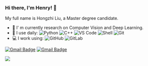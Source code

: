 ### Hi there, I'm Henry! 👋

My full name is Hongzhi Liu, a Master degree candidate.


- 🔭 I' m currently research on Computer Vision and Deep Learning.
- 🚀 I use daily:
  ![Python](https://img.shields.io/badge/-Python-8fcfd1?style=plastic&logo=Python)
  ![C++](https://img.shields.io/badge/-C++-00599C?style=plastic&logo=c)
  ![VS Code](https://img.shields.io/badge/-VS%20Code-007ACC?style=plastic&logo=visual-studio-code)
  ![Shell](https://img.shields.io/badge/-Shell-blasck?style=plastic&logo=Shell)
  ![Git](https://img.shields.io/badge/-Git-black?style=plastic&logo=git)
- 💻 I work using:
  ![GitHub](https://img.shields.io/badge/-GitHub-181717?style=plastic&logo=github)
  ![GitLab](https://img.shields.io/badge/-GitLab-FCA121?style=plastic&logo=gitlab)

[![Gmail Badge](https://img.shields.io/badge/-liuhongzhi_006@163.com-c14438?style=plastic&logo=Gmail&logoColor=white&link=mailto:liuhongzhi_006@163.com)](mailto:liuhongzhi_006@163.com)
[![Gmail Badge](https://img.shields.io/badge/-henryliucv@gmail.com-c14438?style=plastic&logo=Gmail&logoColor=white&link=mailto:henryliucv@gmail.com)](mailto:henryliucv@gmail.com)

![](https://github-readme-stats.vercel.app/api?username=liuhongzhi2018)

<!--
**Liuhongzhi2018/liuhongzhi2018** is a ✨ _special_ ✨ repository because its `README.md` (this file) appears on your GitHub profile.



Here are some ideas to get you started:

- 🔭 I’m currently working on ...
- 🌱 I’m currently learning ...
- 👯 I’m looking to collaborate on ...
- 🤔 I’m looking for help with ...
- 💬 Ask me about ...
- 📫 How to reach me: ...
- 😄 Pronouns: ...
- ⚡ Fun fact: ...
-->
